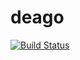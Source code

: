 # deago

[![Build Status](https://travis-ci.org/vaofford/deago.svg?branch=master)](https://travis-ci.org/vaofford/deago)
